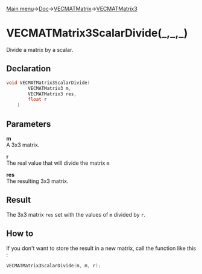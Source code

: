 [Main menu](../../../../Readme.md)->[Doc](../../../VECMATKit.md)->[VECMATMatrix](../../VECMATMatrix.md)->[VECMATMatrix3](../../VECMATMatrix3.md)

# VECMATMatrix3ScalarDivide(\_,\_,\_)
Divide a matrix by a scalar.

## **Declaration**
```C
void VECMATMatrix3ScalarDivide(
		VECMATMatrix3 m,
		VECMATMatrix3 res,
		float r
	)
```


## **Parameters**
**m**  
A 3x3 matrix.

**r**  
The real value that will divide the matrix `m`

**res**  
The resulting 3x3 matrix.


## **Result**
The 3x3 matrix `res` set with the values of `m` divided by `r`.

## How to
If you don't want to store the result in a new matrix, call the function like this :

```C
VECMATMatrix3ScalarDivide(m, m, r);
```